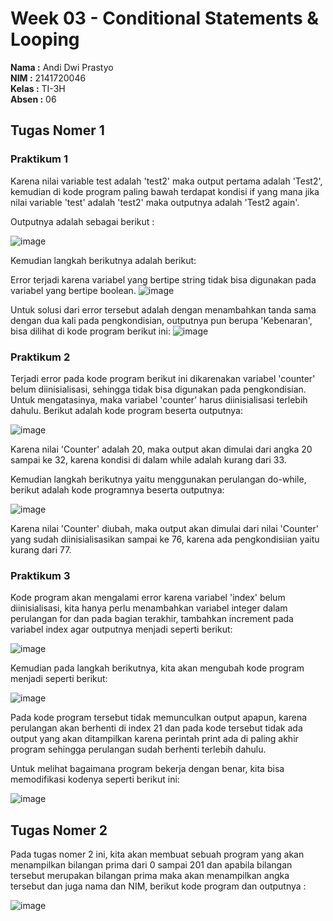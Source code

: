 # Week 03 - Conditional Statements & Looping

**Nama :** Andi Dwi Prastyo<br>
**NIM :** 2141720046<br>
**Kelas :** TI-3H<br>
**Absen :** 06

## Tugas Nomer 1

### Praktikum 1 

Karena nilai variable test adalah 'test2' maka output pertama adalah 'Test2', kemudian di kode program paling bawah terdapat kondisi if yang mana jika nilai variable 'test' adalah 'test2' maka outputnya adalah 'Test2 again'.

Outputnya adalah sebagai berikut :

![image](./docs/img/p1l1.png)

Kemudian langkah berikutnya adalah berikut:

Error terjadi karena variabel yang bertipe string tidak bisa digunakan pada variabel yang bertipe boolean.
![image](./docs/img/p1l3_error.png)

Untuk solusi dari error tersebut adalah dengan menambahkan tanda sama dengan dua kali pada pengkondisian, outputnya pun berupa 'Kebenaran', bisa dilihat di kode program berikut ini:
![image](./docs/img/p1l3_fixed.png)

### Praktikum 2

Terjadi error pada kode program berikut ini dikarenakan variabel 'counter' belum diinisialisasi, sehingga tidak bisa digunakan pada pengkondisian. Untuk mengatasinya, maka variabel 'counter' harus diinisialisasi terlebih dahulu. Berikut adalah kode program beserta outputnya:

![image](./docs/img/p2l2.png)

Karena nilai 'Counter' adalah 20, maka output akan dimulai dari angka 20 sampai ke 32, karena kondisi di dalam while adalah kurang dari 33.

Kemudian langkah berikutnya yaitu menggunakan perulangan do-while, berikut adalah kode programnya beserta outputnya:

![image](./docs/img/p2l3.png)

Karena nilai 'Counter' diubah, maka output akan dimulai dari nilai 'Counter' yang sudah diinisialisasikan sampai ke 76, karena ada pengkondisiian yaitu kurang dari 77.

### Praktikum 3

Kode program akan mengalami error karena variabel 'index' belum diinisialisasi, kita hanya perlu menambahkan variabel integer dalam perulangan for dan pada bagian terakhir, tambahkan increment pada variabel index agar outputnya menjadi seperti berikut:

![image](./docs/img/p3l2.png)

Kemudian pada langkah berikutnya, kita akan mengubah kode program menjadi seperti berikut:

![image](./docs/img/p3l3.png)

Pada kode program tersebut tidak memunculkan output apapun, karena perulangan akan berhenti di index 21 dan pada kode tersebut tidak ada output yang akan ditampilkan karena perintah print ada di paling akhir program sehingga perulangan sudah berhenti terlebih dahulu.

Untuk melihat bagaimana program bekerja dengan benar, kita bisa memodifikasi kodenya seperti berikut ini: 

![image](./docs/img/p3l3_fixed.png)

## Tugas Nomer 2

Pada tugas nomer 2 ini, kita akan membuat sebuah program yang akan menampilkan bilangan prima dari 0 sampai 201 dan apabila bilangan tersebut merupakan bilangan prima maka akan menampilkan angka tersebut dan juga nama dan NIM, berikut kode program dan outputnya :

![image](./docs/img/prime_numbers.png)